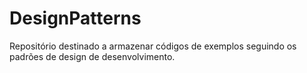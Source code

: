 # DesignPatterns
Repositório destinado a armazenar códigos de exemplos seguindo os padrões de design de desenvolvimento.
